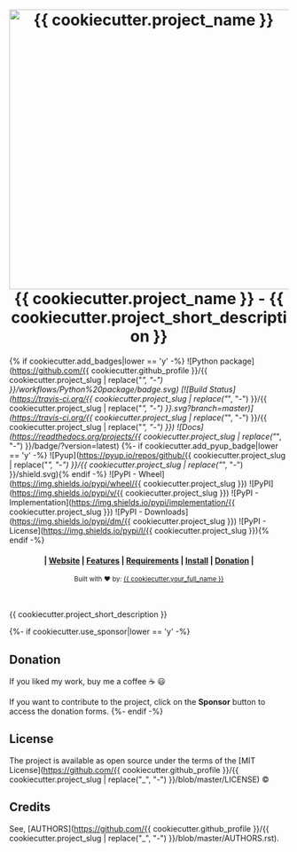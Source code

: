 <h1 align="center">
  <a href="https://github.com/{{ cookiecutter.github_profile }}/{{ cookiecutter.project_slug | replace("_", "-") }}">
    <img alt="{{ cookiecutter.project_name }}" src="{{ cookiecutter.project_slug }}.png" width="505">
  </a>
  <br> {{ cookiecutter.project_name }} - {{ cookiecutter.project_short_description }}<br>
</h1>

{% if cookiecutter.add_badges|lower == 'y' -%}
![Python package](https://github.com/{{ cookiecutter.github_profile }}/{{ cookiecutter.project_slug | replace("_", "-") }}/workflows/Python%20package/badge.svg)
[![Build Status](https://travis-ci.org/{{ cookiecutter.project_slug | replace("_", "-") }}/{{ cookiecutter.project_slug | replace("_", "-") }}.svg?branch=master)](https://travis-ci.org/{{ cookiecutter.project_slug | replace("_", "-") }}/{{ cookiecutter.project_slug | replace("_", "-") }})
![Docs](https://readthedocs.org/projects/{{ cookiecutter.project_slug | replace("_", "-") }}/badge/?version=latest)
{%- if cookiecutter.add_pyup_badge|lower == 'y' -%}
![Pyup](https://pyup.io/repos/github/{{ cookiecutter.project_slug | replace("_", "-") }}/{{ cookiecutter.project_slug | replace("_", "-") }}/shield.svg){% endif -%}
![PyPI - Wheel](https://img.shields.io/pypi/wheel/{{ cookiecutter.project_slug }})
![PyPI](https://img.shields.io/pypi/v/{{ cookiecutter.project_slug }})
![PyPI - Implementation](https://img.shields.io/pypi/implementation/{{ cookiecutter.project_slug }})
![PyPI - Downloads](https://img.shields.io/pypi/dm/{{ cookiecutter.project_slug }})
![PyPI - License](https://img.shields.io/pypi/l/{{ cookiecutter.project_slug }}){% endif -%}

<div align="center">
  <h4>
    | <a href="{{ cookiecutter.project_homepage }}">Website</a> |
    <a href="#features">Features</a> |
    <a href="#requirements">Requirements</a> |
    <a href="#installing">Install</a> |
    <a href="#donation">Donation</a> |
  </h4>
</div>

<div align="center">
  <sub>Built with ❤︎ by:
  <a href="{{ cookiecutter.author_website }}" target="_blank">{{ cookiecutter.your_full_name }}</a></sub>
</div>
<br>
<br>

{{ cookiecutter.project_short_description }}

{%- if cookiecutter.use_sponsor|lower == 'y' -%}
## Donation

If you liked my work, buy me a coffee :coffee: :smiley:

If you want to contribute to the project, click on the **Sponsor** button to access the donation forms.
{%- endif -%}

## License

The project is available as open source under the terms of the [MIT License](https://github.com/{{ cookiecutter.github_profile }}/{{ cookiecutter.project_slug | replace("_", "-") }}/blob/master/LICENSE) ©

## Credits

See, [AUTHORS](https://github.com/{{ cookiecutter.github_profile }}/{{ cookiecutter.project_slug | replace("_", "-") }}/blob/master/AUTHORS.rst).